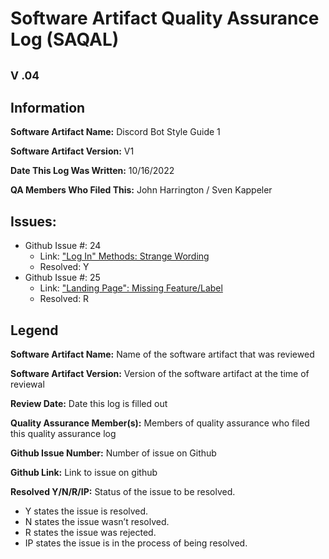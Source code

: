 # **Software Artifact Quality Assurance Log (SAQAL)**
## <sub>V .04</sub>
## Information
  **Software Artifact Name:** Discord Bot Style Guide 1
  
  **Software Artifact Version:** V1
  
  **Date This Log Was Written:** 10/16/2022
  
  **QA Members Who Filed This:** John Harrington / Sven Kappeler

## **Issues:**
  - Github Issue #: 24
    - Link: ["Log In" Methods: Strange Wording](https://github.com/PavlAvstin/OZ-CSC-480-HCI-521-Fall-2022/issues/24)
    - Resolved: Y
  - Github Issue #: 25
    - Link: ["Landing Page": Missing Feature/Label](https://github.com/PavlAvstin/OZ-CSC-480-HCI-521-Fall-2022/issues/25)
    - Resolved: R

## **Legend**
  **Software Artifact Name:** Name of the software artifact that was reviewed
  
  **Software Artifact Version:** Version of the software artifact at the time of reviewal
  
  **Review Date:** Date this log is filled out
  
  **Quality Assurance Member(s):** Members of quality assurance who filed this quality assurance log
  
  **Github Issue Number:** Number of issue on Github
  
  **Github Link:** Link to issue on github
  
  **Resolved Y/N/R/IP:** Status of the issue to be resolved. 
  - Y states the issue is resolved.
  - N states the issue wasn’t resolved.
  - R states the issue was rejected.
  - IP states the issue is in the process of being resolved.
